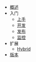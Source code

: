 - [概述](/)
- 入门
  - [上手](start.md)
  - [开发](develop.md)
  - [发布](deploy.md)
  - [监控](monitor.md)
- 扩展
  - [Hybrid](hybrid.md)
- [版本](version.md)